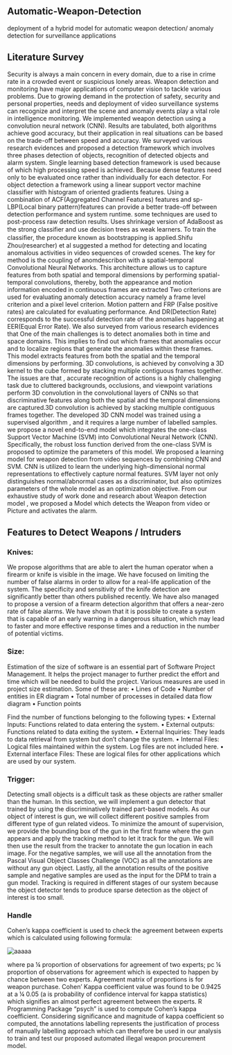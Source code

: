 ## Automatic-Weapon-Detection
deployment of a hybrid model for automatic weapon detection/ anomaly detection for surveillance applications

## Literature Survey
Security is always a main concern in every domain, due to a rise in crime rate in a crowded event or suspicious lonely areas. Weapon detection and monitoring have major applications of computer vision to tackle various problems. Due to growing demand in the protection of safety, security and personal properties, needs and deployment of video surveillance systems can recognize and interpret the scene and anomaly events play a vital role in intelligence monitoring. We implemented weapon detection using a convolution neural network (CNN). Results are tabulated, both algorithms achieve good accuracy, but their application in real situations can be based on the trade-off between speed and accuracy. 
We surveyed various research evidences and proposed a detection framework which involves three phases detection of objects, recognition of detected objects and alarm system. Single learning based detection framework is used because of  which high  processing speed is achieved. Because dense features need only to  be  evaluated  once  rather  than individually  for  each  detector.  For object detection a framework using a linear support vector machine  classifier  with  histogram  of  oriented  gradients features. Using a combination of ACF(Aggregated Channel Features)  features  and  sp-  LBP(Local  binary pattern)features  can  provide  a  better  trade-off  between detection  performance  and  system  runtime. some techniques are used to post-process raw detection results.  Uses  shrinkage  version  of  AdaBoost  as  the strong classiﬁer and use decision trees as weak learners. 
To train the classiﬁer, the procedure known as bootstrapping is applied.Shifu Zhou(researcher) et al suggested  a method for detecting  and locating anomalous activities in video sequences of crowded scenes. The key for method is the coupling of anomdescribon with a spatial-temporal Convolutional Neural Networks. This architecture allows us to capture features from both spatial and temporal dimensions by performing spatial-temporal convolutions,  thereby,  both  the  appearance  and  motion information  encoded in continuous  frames are  extracted Two criterions are used for evaluating anomaly detection accuracy namely a frame level criterion and a pixel level criterion. Motion pattern and FRP (False  positive  rates)  are  calculated  for  evaluating performance. And  DR(Detection Rate) corresponds  to the successful  detection  rate  of  the  anomalies  happening  at EER(Equal Error Rate). 
We also surveyed from various research evidences that  One of the main challenges is to detect anomalies both in time and space domains. This implies to find out which frames that anomalies occur and to localize regions that generate the anomalies within these frames. This model  extracts features from  both  the  spatial  and  the  temporal  dimensions  by performing. 3D convolutions, is achieved by convolving a 3D kernel to the cube formed by stacking multiple contiguous frames together. The issues  are that , accurate  recognition of actions  is  a  highly  challenging  task  due  to  cluttered backgrounds, occlusions, and viewpoint variations perform 3D convolution in the convolutional layers of CNNs so that discriminative  features  along  both  the  spatial  and  the temporal  dimensions  are  captured.3D  convolution  is achieved by stacking multiple contiguous frames together. The  developed  3D  CNN  model  was  trained  using  a supervised  algorithm ,  and  it  requires  a large  number of labelled samples. we propose a novel end-to-end model which integrates the one-class Support Vector Machine (SVM) into Convolutional Neural Network (CNN). Specifically, the robust loss function derived from the one-class SVM  is proposed  to optimize  the parameters  of this model. We proposed a learning  model  for  weapon  detection  from video sequences by combining CNN and SVM. CNN is utilized to learn the underlying high-dimensional normal representations to effectively capture normal features. SVM layer  not  only distinguishes  normal/abnormal cases as  a discriminator, but also optimizes parameters of the whole model as an optimization objective.
From our exhaustive study of work done and research about Weapon detection model , we proposed a Model which detects the Weapon from video or Picture and activates the alarm.


## Features to Detect Weapons / Intruders
### Knives: 
We propose algorithms that are able to alert the human operator when a firearm or knife is visible in the image. We have focused on limiting the number of false alarms in order to allow for a real-life application of the system. The specificity and sensitivity of the knife detection are significantly better than others published recently. We have also managed to propose a version of a firearm detection algorithm that offers a near-zero rate of false alarms. We have shown that it is possible to create a system that is capable of an early warning in a dangerous situation, which may lead to faster and more effective response times and a reduction in the number of potential victims.

### Size:
Estimation of the size of software is an essential part of Software Project Management. It helps the project manager to further predict the effort and time which will be needed to build the project. Various measures are used in project size estimation. Some of these are:
•	Lines of Code
•	Number of entities in ER diagram
•	Total number of processes in detailed data flow diagram
•	Function points

Find the number of functions belonging to the following types:
•	External Inputs: Functions related to data entering the system.
•	External outputs: Functions related to data exiting the system.
•	External Inquiries: They leads to data retrieval from system but don’t change the system.
•	Internal Files: Logical files maintained within the system. Log files are not included here.
•	External interface Files: These are logical files for other applications which are used by our system.



### Trigger:
Detecting small objects is a difficult task as these objects are rather smaller than the human. In this section, we will implement a gun detector that trained by using the discriminatively trained part-based models. As our object of interest is gun, we will collect different positive samples from different type of gun related videos. To minimize the amount of supervision, we provide the bounding box of the gun in the first frame where the gun appears and apply the tracking method to let it track for the gun. We will then use the result from the tracker to annotate the gun location in each image. For the negative samples, we will use all the annotation from the Pascal Visual Object Classes Challenge (VOC) as all the annotations are without any gun object. Lastly, all the annotation results of the positive sample and negative samples are used as the input for the DPM to train a gun model. Tracking is required in different stages of our system because the object detector tends to produce sparse detection as the object of interest is too small. 

### Handle
Cohen’s kappa coefficient is used to check the agreement between experts which is calculated using following formula:

![aaaaa](https://user-images.githubusercontent.com/65353861/119645517-bb521a00-be3b-11eb-8683-aa4e9fff1c0c.png)
 
where pa ¼ proportion of observations for agreement of two experts; pc ¼ proportion of observations for agreement which is expected to happen by chance between two experts. Agreement matrix of proportions is for weapon purchase. Cohen’ Kappa coefficient value was found to be 0.9425 at a ¼ 0.05 (a is probability of confidence interval for kappa statistics) which signifies an almost perfect agreement between the experts. R Programming Package “psych” is used to compute Cohen’s kappa coefficient. Considering significance and magnitude of kappa coefficient so computed, the annotations labelling represents the justification of process of manually labelling approach which can therefore be used in our analysis to train and test our proposed automated illegal weapon procurement model.
